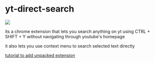 # yt-direct-search
![](https://cdn3.iconfinder.com/data/icons/pixel-social-media-2/16/Youtube-128.png)


its a chrome extension that lets you search anything on yt using CTRL + SHIFT + Y without navigating through youtube's homepage

it also lets you use context menu to search selected text directly

[tutorial to add unpacked extension](https://www.youtube.com/watch?v=oswjtLwCUqg)

